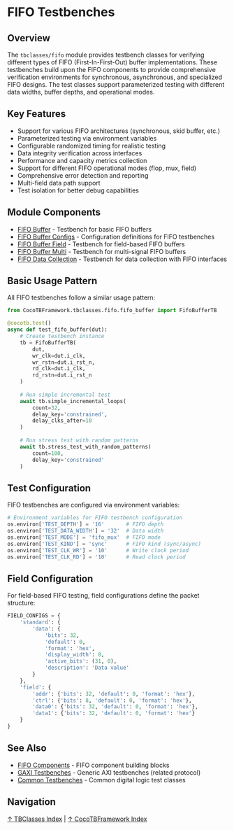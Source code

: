 # FIFO Testbenches

## Overview

The `tbclasses/fifo` module provides testbench classes for verifying different types of FIFO (First-In-First-Out) buffer implementations. These testbenches build upon the FIFO components to provide comprehensive verification environments for synchronous, asynchronous, and specialized FIFO designs. The test classes support parameterized testing with different data widths, buffer depths, and operational modes.

## Key Features

- Support for various FIFO architectures (synchronous, skid buffer, etc.)
- Parameterized testing via environment variables
- Configurable randomized timing for realistic testing
- Data integrity verification across interfaces
- Performance and capacity metrics collection
- Support for different FIFO operational modes (flop, mux, field)
- Comprehensive error detection and reporting
- Multi-field data path support
- Test isolation for better debug capabilities

## Module Components

- [FIFO Buffer](fifo_buffer.md) - Testbench for basic FIFO buffers
- [FIFO Buffer Configs](fifo_buffer_configs.md) - Configuration definitions for FIFO testbenches
- [FIFO Buffer Field](fifo_buffer_field.md) - Testbench for field-based FIFO buffers
- [FIFO Buffer Multi](fifo_buffer_multi.md) - Testbench for multi-signal FIFO buffers
- [FIFO Data Collection](fifo_data_collect_tb.md) - Testbench for data collection with FIFO interfaces

## Basic Usage Pattern

All FIFO testbenches follow a similar usage pattern:

```python
from CocoTBFramework.tbclasses.fifo.fifo_buffer import FifoBufferTB

@cocotb.test()
async def test_fifo_buffer(dut):
    # Create testbench instance
    tb = FifoBufferTB(
        dut,
        wr_clk=dut.i_clk,
        wr_rstn=dut.i_rst_n,
        rd_clk=dut.i_clk,
        rd_rstn=dut.i_rst_n
    )
    
    # Run simple incremental test
    await tb.simple_incremental_loops(
        count=32,
        delay_key='constrained',
        delay_clks_after=10
    )
    
    # Run stress test with random patterns
    await tb.stress_test_with_random_patterns(
        count=100,
        delay_key='constrained'
    )
```

## Test Configuration

FIFO testbenches are configured via environment variables:

```python
# Environment variables for FIFO testbench configuration
os.environ['TEST_DEPTH'] = '16'       # FIFO depth
os.environ['TEST_DATA_WIDTH'] = '32'  # Data width
os.environ['TEST_MODE'] = 'fifo_mux'  # FIFO mode
os.environ['TEST_KIND'] = 'sync'      # FIFO kind (sync/async)
os.environ['TEST_CLK_WR'] = '10'      # Write clock period
os.environ['TEST_CLK_RD'] = '10'      # Read clock period
```

## Field Configuration

For field-based FIFO testing, field configurations define the packet structure:

```python
FIELD_CONFIGS = {
    'standard': {
        'data': {
            'bits': 32,
            'default': 0,
            'format': 'hex',
            'display_width': 8,
            'active_bits': (31, 0),
            'description': 'Data value'
        }
    },
    'field': {
        'addr': {'bits': 32, 'default': 0, 'format': 'hex'},
        'ctrl': {'bits': 8, 'default': 0, 'format': 'hex'},
        'data0': {'bits': 32, 'default': 0, 'format': 'hex'},
        'data1': {'bits': 32, 'default': 0, 'format': 'hex'}
    }
}
```

## See Also

- [FIFO Components](../../components/fifo/index.md) - FIFO component building blocks
- [GAXI Testbenches](../gaxi/index.md) - Generic AXI testbenches (related protocol)
- [Common Testbenches](../common/index.md) - Common digital logic test classes

## Navigation

[↑ TBClasses Index](../index.md) | [↑ CocoTBFramework Index](../../index.md)
